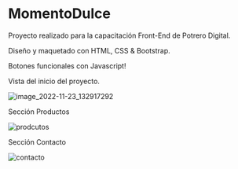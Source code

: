 # MomentoDulce

Proyecto realizado para la capacitación Front-End de Potrero Digital.

Diseño y maquetado con HTML, CSS & Bootstrap.

Botones funcionales con Javascript!

Vista del inicio del proyecto.

![image_2022-11-23_132917292](https://user-images.githubusercontent.com/94706367/203598696-4884bae5-8bac-41a6-9ed5-e75dfa3ecb8f.png)

Sección Productos

![prodcutos](https://user-images.githubusercontent.com/94706367/203599532-d549c104-f7f7-40af-b295-b3cd9dcaf5f3.png)

Sección Contacto

![contacto](https://user-images.githubusercontent.com/94706367/203599605-2cd7ce89-156d-430f-8040-364fb31152df.png)

